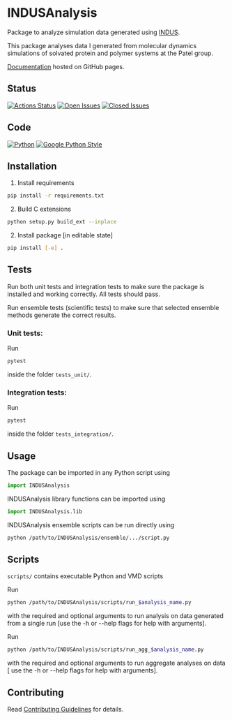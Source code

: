 # INDUSAnalysis

Package to analyze simulation data generated using
[INDUS](https://link.springer.com/article/10.1007/s10955-011-0269-9). 

This package analyses data I generated from molecular dynamics simulations of solvated protein and polymer systems at the Patel group.

[Documentation](https://apallath.github.io/INDUSAnalysis) hosted on GitHub pages.

## Status

[![Actions Status](https://img.shields.io/github/workflow/status/apallath/analysis_scripts/Analysis)](https://github.com/apallath/analysis_scripts/actions)
[![Open Issues](https://img.shields.io/github/issues-raw/apallath/analysis_scripts)](https://github.com/apallath/analysis_scripts/issues)
[![Closed Issues](https://img.shields.io/github/issues-closed-raw/apallath/analysis_scripts)](https://github.com/apallath/analysis_scripts/issues)

## Code

[![Python](https://img.shields.io/github/languages/top/apallath/analysis_scripts)](https://www.python.org/downloads/release/python-370/)
[![Google Python Style](https://img.shields.io/badge/Code%20Style-Google%20Python%20Style-brightgreen)](https://google.github.io/styleguide/pyguide.html)

## Installation

1. Install requirements

```sh
pip install -r requirements.txt
```

2. Build C extensions

```sh
python setup.py build_ext --inplace
```

2. Install package [in editable state]

```sh
pip install [-e] .
```

## Tests

Run both unit tests and integration tests to make sure the package is installed
and working correctly. All tests should pass.

Run ensemble tests (scientific tests) to make sure that selected ensemble methods
generate the correct results.

### Unit tests:

Run
```sh
pytest
```
inside the folder `tests_unit/`.

### Integration tests:

Run
```sh
pytest
```
inside the folder `tests_integration/`.

## Usage

The package can be imported in any Python script using

```python
import INDUSAnalysis
```

INDUSAnalysis library functions can be imported using

```python
import INDUSAnalysis.lib
```

INDUSAnalysis ensemble scripts can be run directly using
```sh
python /path/to/INDUSAnalysis/ensemble/.../script.py
```

## Scripts

`scripts/` contains executable Python and VMD scripts

Run
```sh
python /path/to/INDUSAnalysis/scripts/run_$analysis_name.py
```
with the required and optional arguments to run analysis on data generated
from a single run [use the -h or --help flags for help with arguments].

Run
```sh
python /path/to/INDUSAnalysis/scripts/run_agg_$analysis_name.py
```
with the required and optional arguments to run aggregate analyses on data [
use the -h or --help flags for help with arguments].

## Contributing

Read [Contributing Guidelines](CONTRIBUTING.md) for details.
